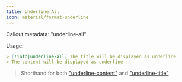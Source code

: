 ```yaml
---
title: Underline All
icon: material/format-underline
---
```


Callout metadata: "underline-all"

Usage: 
```md
> [!info|underline-all] The title will be displayed as underline
> The content will be displayed as underline
```

> Shorthand for both ["underline-content"](../content-styling/page-12.md) and ["underline-title"](../title-styling/page-22.md)